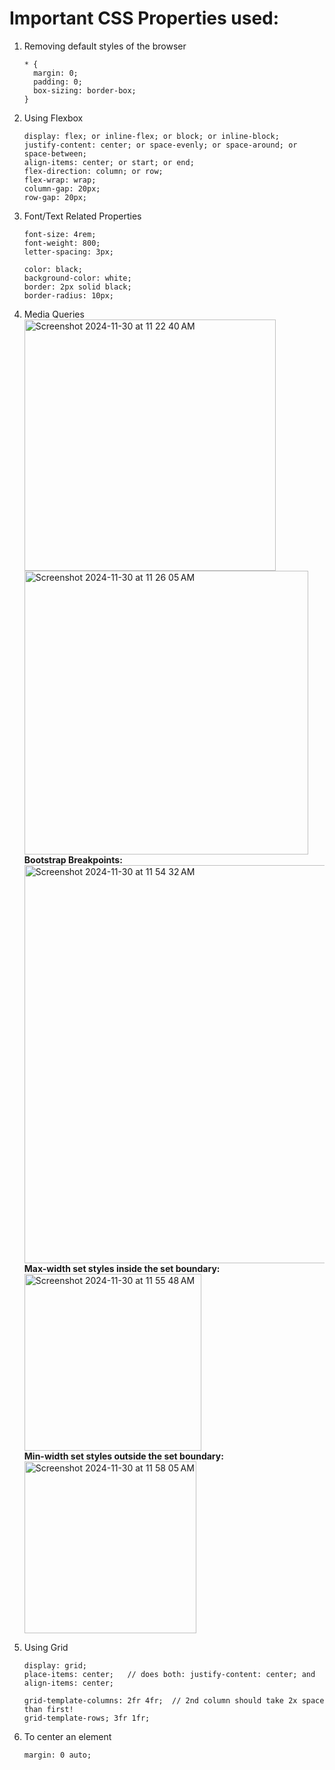 # Important CSS Properties used:

1. Removing default styles of the browser
    ```
    * {
      margin: 0;
      padding: 0;
      box-sizing: border-box;
    }
    ```

2. Using Flexbox
   ```
   display: flex; or inline-flex; or block; or inline-block;
   justify-content: center; or space-evenly; or space-around; or space-between;
   align-items: center; or start; or end;
   flex-direction: column; or row;
   flex-wrap: wrap;
   column-gap: 20px;
   row-gap: 20px;
   ```

3. Font/Text Related Properties
   ```
   font-size: 4rem;
   font-weight: 800;
   letter-spacing: 3px;
   
   color: black;
   background-color: white;
   border: 2px solid black;
   border-radius: 10px;
   ```

4. Media Queries<br>
   <img width="402" alt="Screenshot 2024-11-30 at 11 22 40 AM" src="https://github.com/user-attachments/assets/f25f4ac4-0ce6-43d7-bc76-1ffe65ce6eac">
   <img width="454" alt="Screenshot 2024-11-30 at 11 26 05 AM" src="https://github.com/user-attachments/assets/9f04e016-2602-41d2-9b61-f140f36e4e71">
    <br>
    **Bootstrap Breakpoints:**<br>
   <img width="637" alt="Screenshot 2024-11-30 at 11 54 32 AM" src="https://github.com/user-attachments/assets/22b13224-66cb-4145-b592-3bd2904b54de"><br>
    **Max-width set styles inside the set boundary:**<br>
   <img width="283" alt="Screenshot 2024-11-30 at 11 55 48 AM" src="https://github.com/user-attachments/assets/fcd20dca-5301-49cf-9c86-c9a819db27c4"><br>
   **Min-width set styles outside the set boundary:**<br>
   <img width="275" alt="Screenshot 2024-11-30 at 11 58 05 AM" src="https://github.com/user-attachments/assets/880bc683-7b95-4b68-9b05-83a2944e4dfb">




5. Using Grid
   ```
   display: grid;
   place-items: center;   // does both: justify-content: center; and align-items: center;

   grid-template-columns: 2fr 4fr;  // 2nd column should take 2x space than first!
   grid-template-rows; 3fr 1fr;
   ```

6. To center an element
   ```
   margin: 0 auto;
   ```

